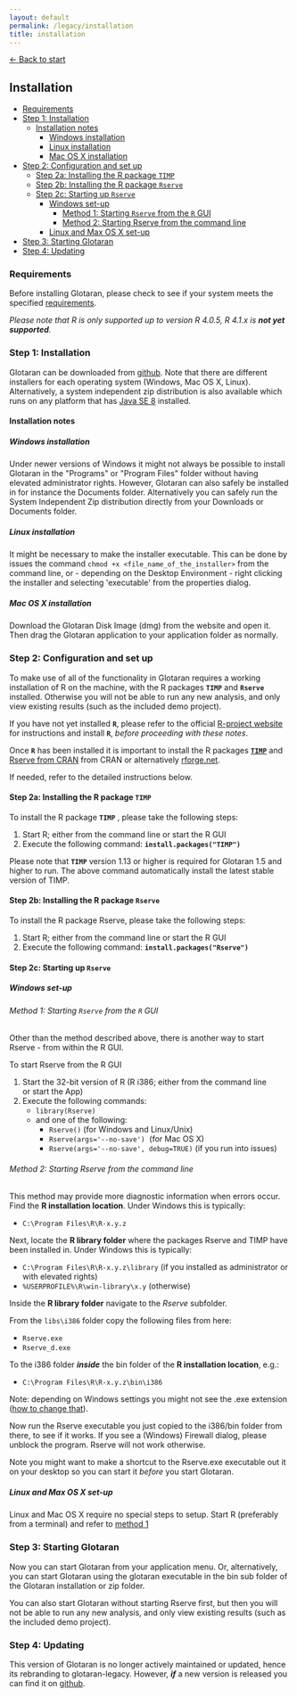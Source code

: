 ```yaml
---
layout: default
permalink: /legacy/installation
title: installation
---
```

[← Back to start](/legacy)

## Installation <!-- omit in toc -->

- [Requirements](#requirements)
- [Step 1: Installation](#step-1-installation)
  - [Installation notes](#installation-notes)
    - [Windows installation](#windows-installation)
    - [Linux installation](#linux-installation)
    - [Mac OS X installation](#mac-os-x-installation)
- [Step 2: Configuration and set up](#step-2-configuration-and-set-up)
  - [Step 2a: Installing the R package `TIMP`](#step-2a-installing-the-r-package-timp)
  - [Step 2b: Installing the R package `Rserve`](#step-2b-installing-the-r-package-rserve)
  - [Step 2c: Starting up `Rserve`](#step-2c-starting-up-rserve)
    - [Windows set-up](#windows-set-up)
      - [Method 1: Starting `Rserve` from the `R` GUI](#method-1-starting-rserve-from-the-r-gui)
      - [Method 2: Starting Rserve from the command line](#method-2-starting-rserve-from-the-command-line)
    - [Linux and Max OS X set-up](#linux-and-max-os-x-set-up)
- [Step 3: Starting Glotaran](#step-3-starting-glotaran)
- [Step 4: Updating](#step-4-updating)

### Requirements

Before installing Glotaran, please check to see if your system meets the
specified [requirements](./requirements.html "system requirements for glotaran-legacy").

_Please note that R is only supported up to version R 4.0.5, R 4.1.x is **not yet supported**._

### Step 1: Installation

Glotaran can be downloaded from [github](https://github.com/glotaran/glotaran-legacy/releases/ "glotaran/glotaran-legacy/releases").
Note that there are different installers for each operating system (Windows, Mac OS X, Linux). Alternatively, a system independent zip distribution is also
available which runs on any platform that has [Java SE 8](http://www.java.com/ "Java SE 8 or Java 1.8") installed.

#### Installation notes

##### Windows installation

Under newer versions of Windows it might not always be possible to install
Glotaran in the \"Programs\" or \"Program Files\" folder without having
elevated administrator rights. However, Glotaran can also safely be
installed in for instance the Documents folder. Alternatively you can
safely run the System Independent Zip distribution directly from your
Downloads or Documents folder.

##### Linux installation

It might be necessary to make the installer executable. This can be done
by issues the command `chmod +x <file_name_of_the_installer>`
from the command line, or \- depending on the Desktop Environment \- right
clicking the installer and selecting \'executable\' from the properties
dialog.

##### Mac OS X installation

Download the Glotaran Disk Image (dmg) from the website and open it.
Then drag the Glotaran application to your application folder as
normally.

### Step 2: Configuration and set up

To make use of all of the functionality in Glotaran requires a working
installation of R on the machine, with the R packages **`TIMP`** and **`Rserve`** installed.
Otherwise you will not be able to run any new analysis, and only view existing results (such as the included demo project).

If you have not yet installed **`R`**, please refer to the official [R-project
website](http://www.r-project.org/ "The R Project for Statistical Computing") for instructions and install **`R`**, _before proceeding with these notes_.

Once **`R`** has been installed it is important to install the R packages
[**`TIMP`**](https://cran.r-project.org/web/packages/TIMP/ "TIMP on Cran") and [Rserve from CRAN](https://cran.r-project.org/web/packages/Rserve/ "Rserve on CRAN") from CRAN or alternatively [rforge.net](http://www.rforge.net/Rserve/ "Rserve on rforge.net").

If needed, refer to the detailed instructions below.

#### Step 2a: Installing the R package `TIMP`

To install the R package **`TIMP`** , please take the following steps:

1. Start R; either from the command line or start the R GUI
2. Execute the following command: **`install.packages("TIMP")`**

Please note that **`TIMP`** version 1.13 or higher is required for Glotaran
1.5 and higher to run. The above command automatically install the
latest stable version of TIMP.

#### Step 2b: Installing the R package `Rserve`

To install the R package Rserve, please take the following steps:

1. Start R; either from the command line or start the R GUI
2. Execute the following command: **`install.packages("Rserve")`**

#### Step 2c: Starting up `Rserve`

##### Windows set-up

###### Method 1: Starting `Rserve` from the `R` GUI

Other than the method described above, there is another way to start
Rserve - from within the R GUI.

To start Rserve from the R GUI

1. Start the 32-bit version of R (R i386; either from the command line or start the App)
2. Execute the following commands:
   - `library(Rserve)`
   - and one of the following:
     - `Rserve()` (for Windows and Linux/Unix)
     - `Rserve(args='--no-save')`  (for Mac OS X)
     - `Rserve(args='--no-save', debug=TRUE)` (if you run into issues)

###### Method 2: Starting Rserve from the command line

This method may provide more diagnostic information when errors occur.
Find the **R installation location**. Under Windows this is
typically:

- `C:\Program Files\R\R-x.y.z`

Next, locate the **R library folder** where the packages Rserve and TIMP have
been installed in. Under Windows this is typically:

- `C:\Program Files\R\R-x.y.z\library` (if you installed as administrator or with elevated rights)
- `%USERPROFILE%\R\win-library\x.y` (otherwise)

Inside the **R library folder** navigate to the _Rserve_ subfolder.

From the `libs\i386` folder copy the following files from here:

- `Rserve.exe`
- `Rserve_d.exe`

To the i386 folder **_inside_** the bin folder of the **R installation location**, e.g.:

- `C:\Program Files\R\R-x.y.z\bin\i386`

Note: depending on Windows settings you might
not see the .exe extension ([how to change that](https://www.howtogeek.com/205086/beginner-how-to-make-windows-show-file-extensions/ "How to Make Windows Show File Extensions")).

Now run the Rserve executable you just copied to the i386/bin folder from there, to see if it works. If you see a (Windows) Firewall dialog, please unblock the program. Rserve will not work otherwise.

Note you might want to make a shortcut to the Rserve.exe executable out
it on your desktop so you can start it _before_ you start Glotaran.

##### Linux and Max OS X set-up

Linux and Mac OS X require no special steps to setup. Start R (preferably from a terminal) and refer to [method 1](#method-1-starting-rserve-from-the-r-gui)

### Step 3: Starting Glotaran

Now you can start Glotaran from your application menu. Or,
alternatively, you can start Glotaran using the glotaran executable in
the bin sub folder of the Glotaran installation or zip folder.

You can also start Glotaran without starting Rserve first, but then you
will not be able to run any new analysis, and only view existing results
(such as the included demo project).

### Step 4: Updating

This version of Glotaran is no longer actively maintained or updated, hence its rebranding to glotaran-legacy. However, **_if_** a new version is released you can find it on [github](https://github.com/glotaran/glotaran-legacy/releases/ "glotaran/glotaran-legacy/releases").
